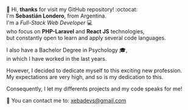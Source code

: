 👋 Hi, <b>thanks</b> for visit my GitHub repository! :octocat: <br>
I'm <b>Sebastián Londero</b>, from Argentina. <br>
I'm a <i>Full-Stack Web Developer</i> :computer: <br>
who focus on <b>PHP-Laravel</b> and <b>React JS</b> technologies, <br>
but constantly open to learn and apply several code languages. <br>

I also have a Bachelor Degree in Psychology  :mortar_board:,<br>
in which I have worked in the last years.

However, I decided to dedicate myself to this exciting new profession. <br>
My expectations are very high, and so is my dedication to this.

Consequently, I let my differents projects and my code speaks for me!

:email: You can contact me to: xebadevs@gmail.com
